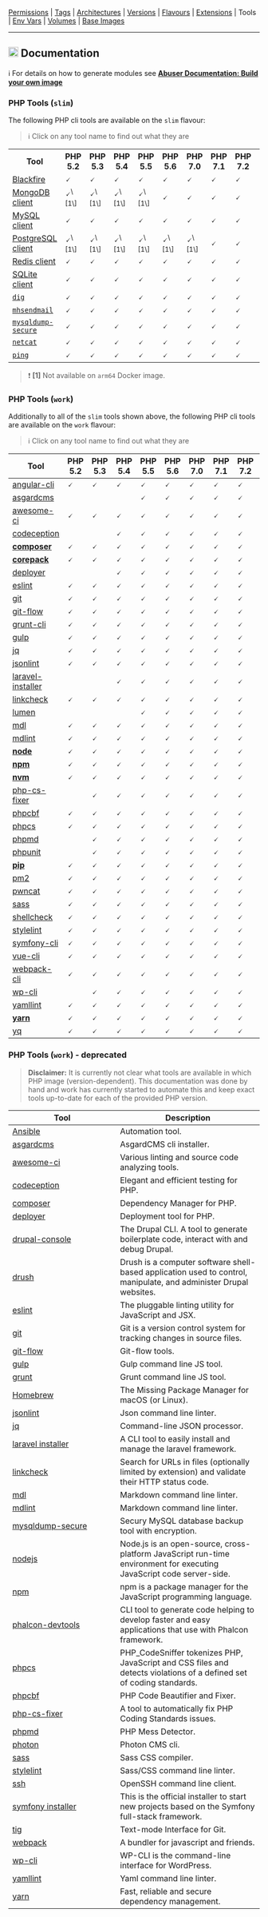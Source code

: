 [Permissions](syncronize-file-permissions.md) |
[Tags](docker-tags.md) |
[Architectures](supported-architectures.md) |
[Versions](php-versions.md) |
[Flavours](flavours.md) |
[Extensions](php-modules.md) |
Tools |
[Env Vars](docker-env-variables.md) |
[Volumes](docker-volumes.md) |
[Base Images](base-images.md)

---

<h2><img name="Documentation" title="Documentation" width="20" src="https://github.com/devilbox/artwork/raw/master/submissions_logo/cytopia/01/png/logo_64_trans.png"> Documentation</h2>


:information_source: For details on how to generate modules see **[Abuser Documentation: Build your own image](../doc/abuser/README.md)**<br/>


### PHP Tools (`slim`)

The following PHP cli tools are available on the `slim` flavour:

> :information_source: Click on any tool name to find out what they are

<table>
 <tr>
   <th>Tool</th>
   <th>PHP 5.2</th>
   <th>PHP 5.3</th>
   <th>PHP 5.4</th>
   <th>PHP 5.5</th>
   <th>PHP 5.6</th>
   <th>PHP 7.0</th>
   <th>PHP 7.1</th>
   <th>PHP 7.2</th>
   <th>PHP 7.3</th>
   <th>PHP 7.4</th>
   <th>PHP 8.0</th>
   <th>PHP 8.1</th>
   <th>PHP 8.2</th>
 </tr>
 <tr>
  <td><a target="_blank" href="https://blackfire.io/docs/introduction">Blackfire</a></td>
  <td class="tool_slim_blackfire_5.2">🗸</td>
  <td class="tool_slim_blackfire_5.3">🗸</td>
  <td class="tool_slim_blackfire_5.4">🗸</td>
  <td class="tool_slim_blackfire_5.5">🗸</td>
  <td class="tool_slim_blackfire_5.6">🗸</td>
  <td class="tool_slim_blackfire_7.0">🗸</td>
  <td class="tool_slim_blackfire_7.1">🗸</td>
  <td class="tool_slim_blackfire_7.2">🗸</td>
  <td class="tool_slim_blackfire_7.3">🗸</td>
  <td class="tool_slim_blackfire_7.4">🗸</td>
  <td class="tool_slim_blackfire_8.0">🗸</td>
  <td class="tool_slim_blackfire_8.1">🗸</td>
  <td class="tool_slim_blackfire_8.2">🗸</td>
 </tr>
 <tr>
  <td><a target="_blank" href="https://www.mongodb.com/docs/v4.4/mongo/">MongoDB client</a></td>
  <td class="tool_slim_mongo_5.2">🗸<sup>\[1\]</sup></td>
  <td class="tool_slim_mongo_5.3">🗸<sup>\[1\]</sup></td>
  <td class="tool_slim_mongo_5.4">🗸<sup>\[1\]</sup></td>
  <td class="tool_slim_mongo_5.5">🗸<sup>\[1\]</sup></td>
  <td class="tool_slim_mongo_5.6">🗸</td>
  <td class="tool_slim_mongo_7.0">🗸</td>
  <td class="tool_slim_mongo_7.1">🗸</td>
  <td class="tool_slim_mongo_7.2">🗸</td>
  <td class="tool_slim_mongo_7.3">🗸</td>
  <td class="tool_slim_mongo_7.4">🗸</td>
  <td class="tool_slim_mongo_8.0">🗸</td>
  <td class="tool_slim_mongo_8.1">🗸</td>
  <td class="tool_slim_mongo_8.2">🗸</td>
 </tr>
 <tr>
  <td><a target="_blank" href="https://dev.mysql.com/doc/refman/8.0/en/mysql.html">MySQL client</a></td>
  <td class="tool_slim_mysql_5.2">🗸</td>
  <td class="tool_slim_mysql_5.3">🗸</td>
  <td class="tool_slim_mysql_5.4">🗸</td>
  <td class="tool_slim_mysql_5.5">🗸</td>
  <td class="tool_slim_mysql_5.6">🗸</td>
  <td class="tool_slim_mysql_7.0">🗸</td>
  <td class="tool_slim_mysql_7.1">🗸</td>
  <td class="tool_slim_mysql_7.2">🗸</td>
  <td class="tool_slim_mysql_7.3">🗸</td>
  <td class="tool_slim_mysql_7.4">🗸</td>
  <td class="tool_slim_mysql_8.0">🗸</td>
  <td class="tool_slim_mysql_8.1">🗸</td>
  <td class="tool_slim_mysql_8.2">🗸</td>
 </tr>
 <tr>
  <td><a target="_blank" href="https://www.postgresql.org/docs/current/reference-client.html">PostgreSQL client</a></td>
  <td class="tool_slim_pgsql_5.2">🗸<sup>\[1\]</sup></td>
  <td class="tool_slim_pgsql_5.3">🗸<sup>\[1\]</sup></td>
  <td class="tool_slim_pgsql_5.4">🗸<sup>\[1\]</sup></td>
  <td class="tool_slim_pgsql_5.5">🗸<sup>\[1\]</sup></td>
  <td class="tool_slim_pgsql_5.6">🗸<sup>\[1\]</sup></td>
  <td class="tool_slim_pgsql_7.0">🗸<sup>\[1\]</sup></td>
  <td class="tool_slim_pgsql_7.1">🗸</td>
  <td class="tool_slim_pgsql_7.2">🗸</td>
  <td class="tool_slim_pgsql_7.3">🗸</td>
  <td class="tool_slim_pgsql_7.4">🗸</td>
  <td class="tool_slim_pgsql_8.0">🗸</td>
  <td class="tool_slim_pgsql_8.1">🗸</td>
  <td class="tool_slim_pgsql_8.2">🗸</td>
 </tr>
 <tr>
  <td><a target="_blank" href="https://redis.io/docs/manual/cli/">Redis client</a></td>
  <td class="tool_slim_redis_5.2">🗸</td>
  <td class="tool_slim_redis_5.3">🗸</td>
  <td class="tool_slim_redis_5.4">🗸</td>
  <td class="tool_slim_redis_5.5">🗸</td>
  <td class="tool_slim_redis_5.6">🗸</td>
  <td class="tool_slim_redis_7.0">🗸</td>
  <td class="tool_slim_redis_7.1">🗸</td>
  <td class="tool_slim_redis_7.2">🗸</td>
  <td class="tool_slim_redis_7.3">🗸</td>
  <td class="tool_slim_redis_7.4">🗸</td>
  <td class="tool_slim_redis_8.0">🗸</td>
  <td class="tool_slim_redis_8.1">🗸</td>
  <td class="tool_slim_redis_8.2">🗸</td>
 </tr>
 <tr>
  <td><a target="_blank" href="https://www.sqlite.org/cli.html">SQLite client</a></td>
  <td class="tool_slim_sqlite_5.2">🗸</td>
  <td class="tool_slim_sqlite_5.3">🗸</td>
  <td class="tool_slim_sqlite_5.4">🗸</td>
  <td class="tool_slim_sqlite_5.5">🗸</td>
  <td class="tool_slim_sqlite_5.6">🗸</td>
  <td class="tool_slim_sqlite_7.0">🗸</td>
  <td class="tool_slim_sqlite_7.1">🗸</td>
  <td class="tool_slim_sqlite_7.2">🗸</td>
  <td class="tool_slim_sqlite_7.3">🗸</td>
  <td class="tool_slim_sqlite_7.4">🗸</td>
  <td class="tool_slim_sqlite_8.0">🗸</td>
  <td class="tool_slim_sqlite_8.1">🗸</td>
  <td class="tool_slim_sqlite_8.2">🗸</td>
 </tr>
 <tr>
  <td><a target="_blank" href="https://linux.die.net/man/1/dig"><code>dig</code></a></td>
  <td class="tool_slim_dig_5.2">🗸</td>
  <td class="tool_slim_dig_5.3">🗸</td>
  <td class="tool_slim_dig_5.4">🗸</td>
  <td class="tool_slim_dig_5.5">🗸</td>
  <td class="tool_slim_dig_5.6">🗸</td>
  <td class="tool_slim_dig_7.0">🗸</td>
  <td class="tool_slim_dig_7.1">🗸</td>
  <td class="tool_slim_dig_7.2">🗸</td>
  <td class="tool_slim_dig_7.3">🗸</td>
  <td class="tool_slim_dig_7.4">🗸</td>
  <td class="tool_slim_dig_8.0">🗸</td>
  <td class="tool_slim_dig_8.1">🗸</td>
  <td class="tool_slim_dig_8.2">🗸</td>
 </tr>
 <tr>
  <td><a target="_blank" href="https://github.com/devilbox/mhsendmail/"><code>mhsendmail</code></a></td>
  <td class="tool_slim_mhsendmail_5.2">🗸</td>
  <td class="tool_slim_mhsendmail_5.3">🗸</td>
  <td class="tool_slim_mhsendmail_5.4">🗸</td>
  <td class="tool_slim_mhsendmail_5.5">🗸</td>
  <td class="tool_slim_mhsendmail_5.6">🗸</td>
  <td class="tool_slim_mhsendmail_7.0">🗸</td>
  <td class="tool_slim_mhsendmail_7.1">🗸</td>
  <td class="tool_slim_mhsendmail_7.2">🗸</td>
  <td class="tool_slim_mhsendmail_7.3">🗸</td>
  <td class="tool_slim_mhsendmail_7.4">🗸</td>
  <td class="tool_slim_mhsendmail_8.0">🗸</td>
  <td class="tool_slim_mhsendmail_8.1">🗸</td>
  <td class="tool_slim_mhsendmail_8.2">🗸</td>
 </tr>
 <tr>
  <td><a target="_blank" href="https://mysqldump-secure.org/"><code>mysqldump-secure</code></a></td>
  <td class="tool_slim_mysqldump_secure_5.2">🗸</td>
  <td class="tool_slim_mysqldump_secure_5.3">🗸</td>
  <td class="tool_slim_mysqldump_secure_5.4">🗸</td>
  <td class="tool_slim_mysqldump_secure_5.5">🗸</td>
  <td class="tool_slim_mysqldump_secure_5.6">🗸</td>
  <td class="tool_slim_mysqldump_secure_7.0">🗸</td>
  <td class="tool_slim_mysqldump_secure_7.1">🗸</td>
  <td class="tool_slim_mysqldump_secure_7.2">🗸</td>
  <td class="tool_slim_mysqldump_secure_7.3">🗸</td>
  <td class="tool_slim_mysqldump_secure_7.4">🗸</td>
  <td class="tool_slim_mysqldump_secure_8.0">🗸</td>
  <td class="tool_slim_mysqldump_secure_8.1">🗸</td>
  <td class="tool_slim_mysqldump_secure_8.2">🗸</td>
 </tr>
 <tr>
  <td><a target="_blank" href="https://linux.die.net/man/1/nc"><code>netcat</code></a></td>
  <td class="tool_slim_netcat_5.2">🗸</td>
  <td class="tool_slim_netcat_5.3">🗸</td>
  <td class="tool_slim_netcat_5.4">🗸</td>
  <td class="tool_slim_netcat_5.5">🗸</td>
  <td class="tool_slim_netcat_5.6">🗸</td>
  <td class="tool_slim_netcat_7.0">🗸</td>
  <td class="tool_slim_netcat_7.1">🗸</td>
  <td class="tool_slim_netcat_7.2">🗸</td>
  <td class="tool_slim_netcat_7.3">🗸</td>
  <td class="tool_slim_netcat_7.4">🗸</td>
  <td class="tool_slim_netcat_8.0">🗸</td>
  <td class="tool_slim_netcat_8.1">🗸</td>
  <td class="tool_slim_netcat_8.2">🗸</td>
 </tr>
 <tr>
  <td><a target="_blank" href="https://linux.die.net/man/8/ping"><code>ping</code></a></td>
  <td class="tool_slim_ping_5.2">🗸</td>
  <td class="tool_slim_ping_5.3">🗸</td>
  <td class="tool_slim_ping_5.4">🗸</td>
  <td class="tool_slim_ping_5.5">🗸</td>
  <td class="tool_slim_ping_5.6">🗸</td>
  <td class="tool_slim_ping_7.0">🗸</td>
  <td class="tool_slim_ping_7.1">🗸</td>
  <td class="tool_slim_ping_7.2">🗸</td>
  <td class="tool_slim_ping_7.3">🗸</td>
  <td class="tool_slim_ping_7.4">🗸</td>
  <td class="tool_slim_ping_8.0">🗸</td>
  <td class="tool_slim_ping_8.1">🗸</td>
  <td class="tool_slim_ping_8.2">🗸</td>
 </tr>
</table>

> :exclamation: **\[1\]** Not available on `arm64` Docker image.



### PHP Tools (`work`)

Additionally to all of the `slim` tools shown above, the following PHP cli tools are available on the `work` flavour:

> :information_source: Click on any tool name to find out what they are


<!-- TOOLS_WORK_START -->

| Tool                                       | PHP 5.2 | PHP 5.3 | PHP 5.4 | PHP 5.5 | PHP 5.6 | PHP 7.0 | PHP 7.1 | PHP 7.2 | PHP 7.3 | PHP 7.4 | PHP 8.0 | PHP 8.1 | PHP 8.2 |
|--------------------------------------------|---------|---------|---------|---------|---------|---------|---------|---------|---------|---------|---------|---------|---------|
| [angular-cli][lnk_angular-cli]             |    🗸    |    🗸    |    🗸    |    🗸    |    🗸    |    🗸    |    🗸    |    🗸    |    🗸    |    🗸    |    🗸    |    🗸    |    🗸    |
| [asgardcms][lnk_asgardcms]                 |         |         |         |    🗸    |    🗸    |    🗸    |    🗸    |    🗸    |    🗸    |    🗸    |    🗸    |    🗸    |    🗸    |
| [awesome-ci][lnk_awesome-ci]               |    🗸    |    🗸    |    🗸    |    🗸    |    🗸    |    🗸    |    🗸    |    🗸    |    🗸    |    🗸    |    🗸    |    🗸    |    🗸    |
| [codeception][lnk_codeception]             |         |         |    🗸    |    🗸    |    🗸    |    🗸    |    🗸    |    🗸    |    🗸    |    🗸    |    🗸    |    🗸    |    🗸    |
| [**composer**][lnk_**composer**]           |    🗸    |    🗸    |    🗸    |    🗸    |    🗸    |    🗸    |    🗸    |    🗸    |    🗸    |    🗸    |    🗸    |    🗸    |    🗸    |
| [**corepack**][lnk_**corepack**]           |    🗸    |    🗸    |    🗸    |    🗸    |    🗸    |    🗸    |    🗸    |    🗸    |    🗸    |    🗸    |    🗸    |    🗸    |    🗸    |
| [deployer][lnk_deployer]                   |         |         |    🗸    |    🗸    |    🗸    |    🗸    |    🗸    |    🗸    |    🗸    |    🗸    |    🗸    |    🗸    |    🗸    |
| [eslint][lnk_eslint]                       |    🗸    |    🗸    |    🗸    |    🗸    |    🗸    |    🗸    |    🗸    |    🗸    |    🗸    |    🗸    |    🗸    |    🗸    |    🗸    |
| [git][lnk_git]                             |    🗸    |    🗸    |    🗸    |    🗸    |    🗸    |    🗸    |    🗸    |    🗸    |    🗸    |    🗸    |    🗸    |    🗸    |    🗸    |
| [git-flow][lnk_git-flow]                   |    🗸    |    🗸    |    🗸    |    🗸    |    🗸    |    🗸    |    🗸    |    🗸    |    🗸    |    🗸    |    🗸    |    🗸    |    🗸    |
| [grunt-cli][lnk_grunt-cli]                 |    🗸    |    🗸    |    🗸    |    🗸    |    🗸    |    🗸    |    🗸    |    🗸    |    🗸    |    🗸    |    🗸    |    🗸    |    🗸    |
| [gulp][lnk_gulp]                           |    🗸    |    🗸    |    🗸    |    🗸    |    🗸    |    🗸    |    🗸    |    🗸    |    🗸    |    🗸    |    🗸    |    🗸    |    🗸    |
| [jq][lnk_jq]                               |    🗸    |    🗸    |    🗸    |    🗸    |    🗸    |    🗸    |    🗸    |    🗸    |    🗸    |    🗸    |    🗸    |    🗸    |    🗸    |
| [jsonlint][lnk_jsonlint]                   |    🗸    |    🗸    |    🗸    |    🗸    |    🗸    |    🗸    |    🗸    |    🗸    |    🗸    |    🗸    |    🗸    |    🗸    |    🗸    |
| [laravel-installer][lnk_laravel-installer] |         |         |    🗸    |    🗸    |    🗸    |    🗸    |    🗸    |    🗸    |    🗸    |    🗸    |    🗸    |    🗸    |    🗸    |
| [linkcheck][lnk_linkcheck]                 |    🗸    |    🗸    |    🗸    |    🗸    |    🗸    |    🗸    |    🗸    |    🗸    |    🗸    |    🗸    |    🗸    |    🗸    |    🗸    |
| [lumen][lnk_lumen]                         |         |         |         |    🗸    |    🗸    |    🗸    |    🗸    |    🗸    |    🗸    |    🗸    |    🗸    |    🗸    |    🗸    |
| [mdl][lnk_mdl]                             |    🗸    |    🗸    |    🗸    |    🗸    |    🗸    |    🗸    |    🗸    |    🗸    |    🗸    |    🗸    |    🗸    |    🗸    |    🗸    |
| [mdlint][lnk_mdlint]                       |    🗸    |    🗸    |    🗸    |    🗸    |    🗸    |    🗸    |    🗸    |    🗸    |    🗸    |    🗸    |    🗸    |    🗸    |    🗸    |
| [**node**][lnk_**node**]                   |    🗸    |    🗸    |    🗸    |    🗸    |    🗸    |    🗸    |    🗸    |    🗸    |    🗸    |    🗸    |    🗸    |    🗸    |    🗸    |
| [**npm**][lnk_**npm**]                     |    🗸    |    🗸    |    🗸    |    🗸    |    🗸    |    🗸    |    🗸    |    🗸    |    🗸    |    🗸    |    🗸    |    🗸    |    🗸    |
| [**nvm**][lnk_**nvm**]                     |    🗸    |    🗸    |    🗸    |    🗸    |    🗸    |    🗸    |    🗸    |    🗸    |    🗸    |    🗸    |    🗸    |    🗸    |    🗸    |
| [php-cs-fixer][lnk_php-cs-fixer]           |         |    🗸    |    🗸    |    🗸    |    🗸    |    🗸    |    🗸    |    🗸    |    🗸    |    🗸    |    🗸    |    🗸    |    🗸    |
| [phpcbf][lnk_phpcbf]                       |    🗸    |    🗸    |    🗸    |    🗸    |    🗸    |    🗸    |    🗸    |    🗸    |    🗸    |    🗸    |    🗸    |    🗸    |    🗸    |
| [phpcs][lnk_phpcs]                         |    🗸    |    🗸    |    🗸    |    🗸    |    🗸    |    🗸    |    🗸    |    🗸    |    🗸    |    🗸    |    🗸    |    🗸    |    🗸    |
| [phpmd][lnk_phpmd]                         |         |    🗸    |    🗸    |    🗸    |    🗸    |    🗸    |    🗸    |    🗸    |    🗸    |    🗸    |    🗸    |    🗸    |    🗸    |
| [phpunit][lnk_phpunit]                     |         |    🗸    |    🗸    |    🗸    |    🗸    |    🗸    |    🗸    |    🗸    |    🗸    |    🗸    |    🗸    |    🗸    |    🗸    |
| [**pip**][lnk_**pip**]                     |    🗸    |    🗸    |    🗸    |    🗸    |    🗸    |    🗸    |    🗸    |    🗸    |    🗸    |    🗸    |    🗸    |    🗸    |    🗸    |
| [pm2][lnk_pm2]                             |    🗸    |    🗸    |    🗸    |    🗸    |    🗸    |    🗸    |    🗸    |    🗸    |    🗸    |    🗸    |    🗸    |    🗸    |    🗸    |
| [pwncat][lnk_pwncat]                       |    🗸    |    🗸    |    🗸    |    🗸    |    🗸    |    🗸    |    🗸    |    🗸    |    🗸    |    🗸    |    🗸    |    🗸    |    🗸    |
| [sass][lnk_sass]                           |    🗸    |    🗸    |    🗸    |    🗸    |    🗸    |    🗸    |    🗸    |    🗸    |    🗸    |    🗸    |    🗸    |    🗸    |    🗸    |
| [shellcheck][lnk_shellcheck]               |    🗸    |    🗸    |    🗸    |    🗸    |    🗸    |    🗸    |    🗸    |    🗸    |    🗸    |    🗸    |    🗸    |    🗸    |    🗸    |
| [stylelint][lnk_stylelint]                 |    🗸    |    🗸    |    🗸    |    🗸    |    🗸    |    🗸    |    🗸    |    🗸    |    🗸    |    🗸    |    🗸    |    🗸    |    🗸    |
| [symfony-cli][lnk_symfony-cli]             |    🗸    |    🗸    |    🗸    |    🗸    |    🗸    |    🗸    |    🗸    |    🗸    |    🗸    |    🗸    |    🗸    |    🗸    |    🗸    |
| [vue-cli][lnk_vue-cli]                     |    🗸    |    🗸    |    🗸    |    🗸    |    🗸    |    🗸    |    🗸    |    🗸    |    🗸    |    🗸    |    🗸    |    🗸    |    🗸    |
| [webpack-cli][lnk_webpack-cli]             |    🗸    |    🗸    |    🗸    |    🗸    |    🗸    |    🗸    |    🗸    |    🗸    |    🗸    |    🗸    |    🗸    |    🗸    |    🗸    |
| [wp-cli][lnk_wp-cli]                       |         |    🗸    |    🗸    |    🗸    |    🗸    |    🗸    |    🗸    |    🗸    |    🗸    |    🗸    |    🗸    |    🗸    |    🗸    |
| [yamllint][lnk_yamllint]                   |    🗸    |    🗸    |    🗸    |    🗸    |    🗸    |    🗸    |    🗸    |    🗸    |    🗸    |    🗸    |    🗸    |    🗸    |    🗸    |
| [**yarn**][lnk_**yarn**]                   |    🗸    |    🗸    |    🗸    |    🗸    |    🗸    |    🗸    |    🗸    |    🗸    |    🗸    |    🗸    |    🗸    |    🗸    |    🗸    |
| [yq][lnk_yq]                               |    🗸    |    🗸    |    🗸    |    🗸    |    🗸    |    🗸    |    🗸    |    🗸    |    🗸    |    🗸    |    🗸    |    🗸    |    🗸    |

[lnk_angular-cli]: ../php_tools/angular-cli
[lnk_asgardcms]: ../php_tools/asgardcms
[lnk_awesome-ci]: ../php_tools/awesome-ci
[lnk_codeception]: ../php_tools/codeception
[lnk_**composer**]: https://getcomposer.org/
[lnk_**corepack**]: https://nodejs.org/api/corepack.html
[lnk_deployer]: ../php_tools/deployer
[lnk_eslint]: ../php_tools/eslint
[lnk_git]: ../php_tools/git
[lnk_git-flow]: ../php_tools/git-flow
[lnk_grunt-cli]: ../php_tools/grunt-cli
[lnk_gulp]: ../php_tools/gulp
[lnk_jq]: ../php_tools/jq
[lnk_jsonlint]: ../php_tools/jsonlint
[lnk_laravel-installer]: ../php_tools/laravel-installer
[lnk_linkcheck]: ../php_tools/linkcheck
[lnk_lumen]: ../php_tools/lumen
[lnk_mdl]: ../php_tools/mdl
[lnk_mdlint]: ../php_tools/mdlint
[lnk_**node**]: https://nodejs.org/en/
[lnk_**npm**]: https://nodejs.org/en/knowledge/getting-started/npm/what-is-npm/
[lnk_**nvm**]: https://github.com/nvm-sh/nvm
[lnk_php-cs-fixer]: ../php_tools/php-cs-fixer
[lnk_phpcbf]: ../php_tools/phpcbf
[lnk_phpcs]: ../php_tools/phpcs
[lnk_phpmd]: ../php_tools/phpmd
[lnk_phpunit]: ../php_tools/phpunit
[lnk_**pip**]: https://pypi.org/
[lnk_pm2]: ../php_tools/pm2
[lnk_pwncat]: ../php_tools/pwncat
[lnk_sass]: ../php_tools/sass
[lnk_shellcheck]: ../php_tools/shellcheck
[lnk_stylelint]: ../php_tools/stylelint
[lnk_symfony-cli]: ../php_tools/symfony-cli
[lnk_vue-cli]: ../php_tools/vue-cli
[lnk_webpack-cli]: ../php_tools/webpack-cli
[lnk_wp-cli]: ../php_tools/wp-cli
[lnk_yamllint]: ../php_tools/yamllint
[lnk_**yarn**]: https://yarnpkg.com/cli/install
[lnk_yq]: ../php_tools/yq

<!-- TOOLS_WORK_END -->


### PHP Tools (`work`) - deprecated

> **Disclaimer:** It is currently not clear what tools are available in which PHP image (version-dependent). This documentation was done by hand and work has currently started to automate this and keep exact tools up-to-date for each of the provided PHP version.

<table>
 <thead>
  <tr>
   <th width="200">Tool</th>
   <th>Description</th>
  </tr>
 </thead>
  <tr>
   <td><a href="https://www.ansible.com/">Ansible</a></td>
   <td>Automation tool.</td>
  </tr>
  <tr>
   <td><a href="https://asgardcms.com/install">asgardcms</a></td>
   <td>AsgardCMS cli installer.</td>
  </tr>
  <tr>
   <td><a href="https://github.com/cytopia/awesome-ci">awesome-ci</a></td>
   <td>Various linting and source code analyzing tools.</td>
  </tr>
  <tr>
   <td><a href="https://codeception.com/">codeception</a></td>
   <td>Elegant and efficient testing for PHP.</td>
  </tr>
  <tr>
   <td><a href="https://getcomposer.org">composer</a></td>
   <td>Dependency Manager for PHP.</td>
  </tr>
  <tr>
   <td><a href="https://deployer.org/">deployer</a></td>
   <td>Deployment tool for PHP.</td>
  </tr>
  <tr>
   <td><a href="https://drupalconsole.com">drupal-console</a></td>
   <td>The Drupal CLI. A tool to generate boilerplate code, interact with and debug Drupal.</td>
  </tr>
  <tr>
   <td><a href="http://www.drush.org">drush</a></td>
   <td>Drush is a computer software shell-based application used to control, manipulate, and administer Drupal websites.</td>
  </tr>
  <tr>
   <td><a href="https://eslint.org">eslint</a></td>
   <td>The pluggable linting utility for JavaScript and JSX.</td>
  </tr>
  <tr>
   <td><a href="https://git-scm.com">git</a></td>
   <td>Git is a version control system for tracking changes in source files.</td>
  </tr>
  <tr>
   <td><a href="https://github.com/nvie/gitflow">git-flow</a></td>
   <td>Git-flow tools.</td>
  </tr>
  <tr>
   <td><a href="https://gulpjs.com/">gulp</a></td>
   <td>Gulp command line JS tool.</td>
  </tr>
  <tr>
   <td><a href="https://gruntjs.com/">grunt</a></td>
   <td>Grunt command line JS tool.</td>
  </tr>
  <tr>
   <td><a href="https://brew.sh/">Homebrew</a></td>
   <td>The Missing Package Manager for macOS (or Linux).</td>
  </tr>
  <tr>
   <td><a href="https://github.com/zaach/jsonlint">jsonlint</a></td>
   <td>Json command line linter.</td>
  </tr>
  <tr>
   <td><a href="https://stedolan.github.io/jq/">jq</a></td>
   <td>Command-line JSON processor.</td>
  </tr>
  <tr>
   <td><a href="https://github.com/laravel/installer">laravel installer</a></td>
   <td>A CLI tool to easily install and manage the laravel framework.</td>
  </tr>
  <tr>
   <td><a href="https://github.com/cytopia/linkcheck">linkcheck</a></td>
   <td>Search for URLs in files (optionally limited by extension) and validate their HTTP status code.</td>
  </tr>
  <tr>
   <td><a href="https://github.com/markdownlint/markdownlint">mdl</a></td>
   <td>Markdown command line linter.</td>
  </tr>
  <tr>
   <td><a href="https://github.com/ChrisWren/mdlint">mdlint</a></td>
   <td>Markdown command line linter.</td>
  </tr>
  <tr>
   <td><a href="https://mysqldump-secure.org">mysqldump-secure</a></td>
   <td>Secury MySQL database backup tool with encryption.</td>
  </tr>
  <tr>
   <td><a href="https://nodejs.org">nodejs</a></td>
   <td>Node.js is an open-source, cross-platform JavaScript run-time environment for executing JavaScript code server-side.</td>
  </tr>
  <tr>
   <td><a href="https://www.npmjs.com">npm</a></td>
   <td>npm is a package manager for the JavaScript programming language.</td>
  </tr>
  <tr>
   <td><a href="https://github.com/phalcon/phalcon-devtools">phalcon-devtools</a></td>
   <td>CLI tool to generate code helping to develop faster and easy applications that use with Phalcon framework.</td>
  </tr>
  <tr>
   <td><a href="https://github.com/squizlabs/PHP_CodeSniffer">phpcs</a></td>
   <td>PHP_CodeSniffer tokenizes PHP, JavaScript and CSS files and detects violations of a defined set of coding standards.</td>
  </tr>
  <tr>
   <td><a href="https://github.com/squizlabs/PHP_CodeSniffer">phpcbf</a></td>
   <td>PHP Code Beautifier and Fixer.</td>
  </tr>
  <tr>
   <td><a href="https://github.com/FriendsOfPHP/PHP-CS-Fixer">php-cs-fixer</a></td>
   <td>A tool to automatically fix PHP Coding Standards issues.</td>
  </tr>
  <tr>
   <td><a href="https://phpmd.org">phpmd</a></td>
   <td>PHP Mess Detector.</td>
  </tr>
  <tr>
   <td><a href="https://photoncms.com/resources/installing">photon</a></td>
   <td>Photon CMS cli.</td>
  </tr>
  <tr>
   <td><a href="http://sass-lang.com/">sass</a></td>
   <td>Sass CSS compiler.</td>
  </tr>
  <tr>
   <td><a href="https://github.com/stylelint/stylelint">stylelint</a></td>
   <td>Sass/CSS command line linter.</td>
  </tr>
  <tr>
   <td><a href="https://www.openssh.com/">ssh</a></td>
   <td>OpenSSH command line client.</td>
  </tr>
  <tr>
   <td><a href="https://github.com/symfony/symfony-installer">symfony installer</a></td>
   <td>This is the official installer to start new projects based on the Symfony full-stack framework.</td>
  </tr>
  <tr>
   <td><a href="https://github.com/jonas/tig">tig</a></td>
   <td>Text-mode Interface for Git.</td>
  </tr>
  <tr>
   <td><a href="https://github.com/webpack/webpack">webpack</a></td>
   <td>A bundler for javascript and friends.</td>
  </tr>
  <tr>
   <td><a href="https://wp-cli.org">wp-cli</a></td>
   <td>WP-CLI is the command-line interface for WordPress.</td>
  </tr>
  <tr>
   <td><a href="https://github.com/adrienverge/yamllint">yamllint</a></td>
   <td>Yaml command line linter.</td>
  </tr>
  <tr>
   <td><a href="https://yarnpkg.com/en">yarn</a></td>
   <td>Fast, reliable and secure dependency management.</td>
  </tr>
 <tbody>
 </tbody>
</table>
